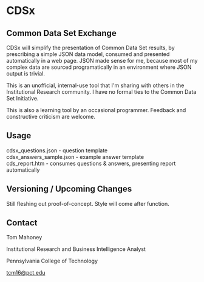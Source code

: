 # CDSx

## Common Data Set Exchange

CDSx will simplify the presentation of Common Data Set results, by prescribing
a simple JSON data model, consumed and presented automatically in a 
web page. JSON made sense for me, because most of my complex data are sourced 
programatically in an environment where JSON output is trivial.

This is an unofficial, internal-use tool that I'm sharing with others in the
Institutional Research community. I have no formal ties to the Common Data
Set Initiative.

This is also a learning tool by an occasional programmer. Feedback and
constructive criticism are welcome.

## Usage
cdsx_questions.json 		- question template<br>
cdsx_answers_sample.json 	- example answer template<br>
cds_report.htm 				- consumes questions & answers, presenting report<br>
							automatically 

## Versioning / Upcoming Changes

Still fleshing out proof-of-concept. Style will come after function. 

## Contact

Tom Mahoney

Institutional Research and Business Intelligence Analyst

Pennsylvania College of Technology

tcm16@pct.edu